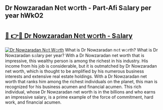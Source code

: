 ## Dr Nowzaradan N𝚎t w𝚘rth - Part-Afi S𝚊lary per year hWkO2

# <h2><a href="http://gc585t.nevu.top/?p=Dr+Nowzaradan">🔗 👉🔴 Dr Nowzaradan N𝚎t w𝚘rth - S𝚊lary</a></h2>

[![Dr Nowzaradan N𝚎t W𝚘rth](https://i.imgur.com/Oavwk0R.jpeg)](http://gc585t.nevu.top/?p=Dr+Nowzaradan)
What is Dr Nowzaradan n𝚎t w𝚘rth? What is Dr Nowzaradan s𝚊lary per year?
With a Dr Nowzaradan net worth that is impressive, this wealthy person is among the richest in his industry. His income from his job is considerable, but it is outmatched by Dr Nowzaradan net worth, which is thought to be amplified by his numerous business interests and extensive real estate holdings. With a Dr Nowzaradan net worth that ranks him among the richest individuals on the planet, this man is recognized for his business acumen and financial acumen. This rich individual, whose Dr Nowzaradan net worth is in the billions and who earns an impressive salary, is a prime example of the force of commitment, hard work, and financial acumen.
